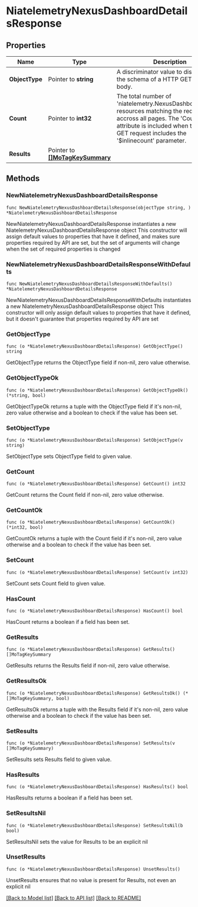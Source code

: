# NiatelemetryNexusDashboardDetailsResponse

## Properties

Name | Type | Description | Notes
------------ | ------------- | ------------- | -------------
**ObjectType** | Pointer to **string** | A discriminator value to disambiguate the schema of a HTTP GET response body. | 
**Count** | Pointer to **int32** | The total number of &#39;niatelemetry.NexusDashboardDetails&#39; resources matching the request, accross all pages. The &#39;Count&#39; attribute is included when the HTTP GET request includes the &#39;$inlinecount&#39; parameter. | [optional] 
**Results** | Pointer to [**[]MoTagKeySummary**](mo.TagKeySummary.md) |  | [optional] 

## Methods

### NewNiatelemetryNexusDashboardDetailsResponse

`func NewNiatelemetryNexusDashboardDetailsResponse(objectType string, ) *NiatelemetryNexusDashboardDetailsResponse`

NewNiatelemetryNexusDashboardDetailsResponse instantiates a new NiatelemetryNexusDashboardDetailsResponse object
This constructor will assign default values to properties that have it defined,
and makes sure properties required by API are set, but the set of arguments
will change when the set of required properties is changed

### NewNiatelemetryNexusDashboardDetailsResponseWithDefaults

`func NewNiatelemetryNexusDashboardDetailsResponseWithDefaults() *NiatelemetryNexusDashboardDetailsResponse`

NewNiatelemetryNexusDashboardDetailsResponseWithDefaults instantiates a new NiatelemetryNexusDashboardDetailsResponse object
This constructor will only assign default values to properties that have it defined,
but it doesn't guarantee that properties required by API are set

### GetObjectType

`func (o *NiatelemetryNexusDashboardDetailsResponse) GetObjectType() string`

GetObjectType returns the ObjectType field if non-nil, zero value otherwise.

### GetObjectTypeOk

`func (o *NiatelemetryNexusDashboardDetailsResponse) GetObjectTypeOk() (*string, bool)`

GetObjectTypeOk returns a tuple with the ObjectType field if it's non-nil, zero value otherwise
and a boolean to check if the value has been set.

### SetObjectType

`func (o *NiatelemetryNexusDashboardDetailsResponse) SetObjectType(v string)`

SetObjectType sets ObjectType field to given value.


### GetCount

`func (o *NiatelemetryNexusDashboardDetailsResponse) GetCount() int32`

GetCount returns the Count field if non-nil, zero value otherwise.

### GetCountOk

`func (o *NiatelemetryNexusDashboardDetailsResponse) GetCountOk() (*int32, bool)`

GetCountOk returns a tuple with the Count field if it's non-nil, zero value otherwise
and a boolean to check if the value has been set.

### SetCount

`func (o *NiatelemetryNexusDashboardDetailsResponse) SetCount(v int32)`

SetCount sets Count field to given value.

### HasCount

`func (o *NiatelemetryNexusDashboardDetailsResponse) HasCount() bool`

HasCount returns a boolean if a field has been set.

### GetResults

`func (o *NiatelemetryNexusDashboardDetailsResponse) GetResults() []MoTagKeySummary`

GetResults returns the Results field if non-nil, zero value otherwise.

### GetResultsOk

`func (o *NiatelemetryNexusDashboardDetailsResponse) GetResultsOk() (*[]MoTagKeySummary, bool)`

GetResultsOk returns a tuple with the Results field if it's non-nil, zero value otherwise
and a boolean to check if the value has been set.

### SetResults

`func (o *NiatelemetryNexusDashboardDetailsResponse) SetResults(v []MoTagKeySummary)`

SetResults sets Results field to given value.

### HasResults

`func (o *NiatelemetryNexusDashboardDetailsResponse) HasResults() bool`

HasResults returns a boolean if a field has been set.

### SetResultsNil

`func (o *NiatelemetryNexusDashboardDetailsResponse) SetResultsNil(b bool)`

 SetResultsNil sets the value for Results to be an explicit nil

### UnsetResults
`func (o *NiatelemetryNexusDashboardDetailsResponse) UnsetResults()`

UnsetResults ensures that no value is present for Results, not even an explicit nil

[[Back to Model list]](../README.md#documentation-for-models) [[Back to API list]](../README.md#documentation-for-api-endpoints) [[Back to README]](../README.md)


